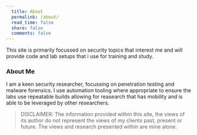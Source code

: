 ```yaml
---
  title: About
  permalink: /about/
  read_time: false
  share: false
  comments: false
---
```


This site is primarily focussed on security topics that interest me and will provide code and lab setups that i use for training and study.

### About Me

I am a keen security researcher, focussing on penetration testing and malware forensics. I use automation tooling where appropriate to ensure the labs use repeatable builds allowing for reasearch that has mobility and is able to be leveraged by other researchers.

>DISCLAIMER: The information provided within this site, the views of its author do not represent the views of my clients past, present or future. The views and research presented within are mine alone.